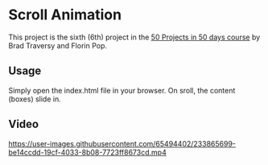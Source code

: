 # Scroll Animation

This project is the sixth (6th) project in the [50 Projects in 50 days course](https://www.udemy.com/course/50-projects-50-days/) by Brad Traversy and Florin Pop.

## Usage

Simply open the index.html file in your browser.
On sroll, the content (boxes) slide in. 

## Video



https://user-images.githubusercontent.com/65494402/233865699-be14ccdd-19cf-4033-8b08-7723ff8673cd.mp4

